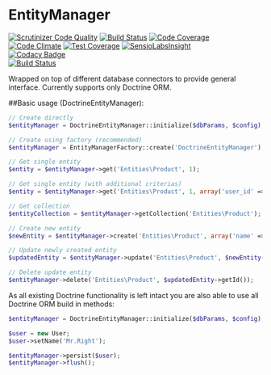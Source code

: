 # EntityManager
[![Scrutinizer Code Quality](https://scrutinizer-ci.com/g/managlea/EntityManager/badges/quality-score.png?b=master)](https://scrutinizer-ci.com/g/managlea/EntityManager/?branch=master) [![Build Status](https://scrutinizer-ci.com/g/managlea/EntityManager/badges/build.png?b=master)](https://scrutinizer-ci.com/g/managlea/EntityManager/build-status/master) [![Code Coverage](https://scrutinizer-ci.com/g/managlea/EntityManager/badges/coverage.png?b=master)](https://scrutinizer-ci.com/g/managlea/EntityManager/?branch=master)  
[![Code Climate](https://codeclimate.com/github/managlea/EntityManager/badges/gpa.svg)](https://codeclimate.com/github/managlea/EntityManager) [![Test Coverage](https://codeclimate.com/github/managlea/EntityManager/badges/coverage.svg)](https://codeclimate.com/github/managlea/EntityManager/coverage)
[![SensioLabsInsight](https://insight.sensiolabs.com/projects/fccb20e0-d90c-4801-a534-88845faea1ec/mini.png)](https://insight.sensiolabs.com/projects/fccb20e0-d90c-4801-a534-88845faea1ec)  
[![Codacy Badge](https://api.codacy.com/project/badge/grade/1caaead12a1b4cdd8c66ebc4afee9ad9)](https://www.codacy.com/app/Managlea/EntityManager)  
[![Build Status](https://travis-ci.org/managlea/EntityManager.svg?branch=master)](https://travis-ci.org/managlea/EntityManager)

Wrapped on top of different database connectors to provide general interface. Currently supports only Doctrine ORM.

##Basic usage (DoctrineEntityManager):
```php
// Create directly
$entityManager = DoctrineEntityManager::initialize($dbParams, $config);

// Create using factory (recommended)
$entityManager = EntityManagerFactory::create('DoctrineEntityManager');

// Get single entity
$entity = $entityManager->get('Entities\Product', 1);

// Get single entity (with additional criterias)
$entity = $entityManager->get('Entities\Product', 1, array('user_id' => 2));

// Get collection
$entityCollection = $entityManager->getCollection('Entities\Product');

// Create new entity
$newEntity = $entityManager->create('Entities\Product', array('name' => 'foo'));

// Update newly created entity
$updatedEntity = $entityManager->update('Entities\Product', $newEntity->getId(), array('name' => 'bar'));

// Delete update entity
$entityManager->delete('Entities\Product', $updatedEntity->getId());
```

As all existing Doctrine functionality is left intact you are also able to use all Doctrine ORM build in methods:
```php
$entityManager = DoctrineEntityManager::initialize($dbParams, $config);

$user = new User;
$user->setName('Mr.Right');

$entityManager->persist($user);
$entityManager->flush();
```
